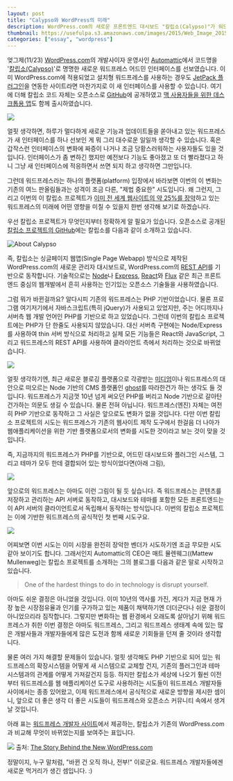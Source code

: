 ```yaml
---
layout: post
title: "Calypso와 WordPress의 미래"
description: WordPress.com의 새로운 프론트엔드 대시보드 "칼립소(Calypso)"가 워드프레스 플랫폼 생태계와 워드프레스의 미래에 어떤 영향과 시사점을 주는지 한번 생각해 봅니다. 
thumbnail: https://usefulpa.s3.amazonaws.com/images/2015/Web_Image_2015-11-25_12-37-21.png
categories: ["essay", "wordpress"]
---
```


엊그제(11/23) [WordPress.com](https://wordpress.com/)의 개발사이자 운영사인 [Automattic](https://automattic.com/)에서 코드명을 '[칼립소(Calypso)](https://developer.wordpress.com/calypso/)'로 명명한 새로운 워드프레스 어드민 인터페이스를 선보였습니다. 이미 WordPress.com에 적용되었고 설치형 워드프레스를 사용하는 경우도 [JetPack 플러그인](http://jetpack.me/)을 연동한 사이트라면 마찬가지로 이 새 인터페이스를 사용할 수 있습니다. 여기에 더해 칼립소 코드 자체는 오픈소스로 [GitHub](https://github.com/Automattic/wp-calypso)에 공개하였고 [맥 사용자들을 위한 데스크톱용 앱](https://desktop.wordpress.com/)도 함께 출시하였습니다.

![](https://usefulpa.s3.amazonaws.com/images/2015/introducing-wp-calypso.png)

얼핏 생각하면, 하루가 멀다하게 새로운 기능과 업데이트들을 쏟아내고 있는 워드프레스가 새 인터페이스를 하나 선보인 게 뭐 그리 대수로운 일일까 생각할 수 있습니다. 혹은 갑작스런 인터페이스의 변화에 짜증이 나거나 조금 당황스러워하는 사용자들도 있을 것입니다. 인터페이스가 좀 변하긴 했지만 예전보다 기능도 좋아졌고 또 더 빨라졌다고 하니 그냥 새 인터페이스에 적응하면서 쓰면 되지 하고 생각하면 그만입니다. 

그런데 워드프레스라는 하나의 플랫폼(platform) 입장에서 바라보면 이번의 이 변화는 기존의 여느 판올림들과는 성격이 조금 다른, "제법 중요한" 시도입니다. 왜 그런지, 그리고 이번의 이 칼립소 프로젝트가 [이미 전 세계 웹사이트의 약 25%를 장악](http://w3techs.com/technologies/history_overview/content_management/all/y)하고 있는 워드프레스의 미래에 어떤 영향을 미칠 수 있을지 한번 생각해 보기로 하겠습니다.

우선 칼립소 프로젝트가 무엇인지부터 정확하게 알 필요가 있습니다. 오픈소스로 공개된 [칼립소 프로젝트의 GitHub](https://github.com/Automattic/wp-calypso)에는 칼립소를 다음과 같이 소개하고 있습니다.

![About Calypso](https://usefulpa.s3.amazonaws.com/images/2015/what-is-calypso.png)

즉, 칼립소는 싱글페이지 웹앱(Single Page Webapp) 방식으로 제작된 WordPress.com의 새로운 관리자 대시보드로, WordPress.com의 [REST API](https://developer.wordpress.com/docs/api/)를 기반으로 동작합니다. 기술적으로는 [Node](https://nodejs.org/en/)나 [Express](http://expressjs.com/), [React](https://facebook.github.io/react/)와 [Flux](https://facebook.github.io/flux/) 같은 최근 프론트엔드 중심의 웹개발에서 흔히 사용하는 인기있는 오픈소스 기술들을 사용하였습니다.

그럼 뭐가 바뀐걸까요? 알다시피 기존의 워드프레스는 PHP 기반이었습니다. 물론 프로그램 여기저기에서 자바스크립트(특히 jQuery)가 사용되고 있었지만, 주는 어디까지나 서버측 웹 개발 언어인 PHP를 기반으로 하고 있었습니다. 그런데 이번의 칼립소 프로젝트에는 PHP가 단 한줄도 사용되지 않았습니다. 대신 서버측 구현에는 Node/Express를 사용하여 thin 서버 방식으로 처리하고 실제 모든 기능들은 React와 JavaScript, 그리고 워드프레스의 REST API를 사용하여 클라이언트 측에서 처리하는 것으로 바뀌었습니다. 

![](https://usefulpa.s3.amazonaws.com/images/2015/wp-calypso-languages.png)

얼핏 생각하기엔, 최근 새로운 블로깅 플랫폼으로 각광받는 [미디엄](https://medium.com/)이나 워드프레스의 대안으로 떠오르는 Node 기반의 CMS 플랫폼인 [ghost](https://ghost.org/)를 따라한건가 하는 생각도 들 것입니다. 워드프레스가 지금껏 10년 넘게 써오던 PHP를 버리고 Node 기반으로 갈아탄 건가하는 의문도 생길 수 있습니다. 물론 전혀 아닙니다. 워드프레스(엔진) 자체는 여전히 PHP 기반으로 동작하고 그 사실은 앞으로도 변화가 없을 것입니다. 다만 이번 칼립소 프로젝트의 시도는 워드프레스가 기존의 웹사이트 제작 도구에서 한걸음 더 나아가 웹애플리케이션을 위한 기반 플랫폼으로서의 변화를 시도한 것이라고 보는 것이 맞을 것입니다.

즉, 지금까지의 워드프레스가 PHP를 기반으로, 어드민 대시보드와 플러그인 시스템, 그리고 테마가 모두 한데 결합되어 있는 방식이었다면(아래 그림),

![](https://usefulpa.s3.amazonaws.com/images/2015/wp-architecture-asis.png)

앞으로의 워드프레스는 아마도 이런 그림이 될 듯 싶습니다. 즉 워드프레스는 콘텐츠를 저장하고 관리하는 API 서버로 동작하고, 대시보드와 테마를 포함한 모든 프론트엔드는 이 API 서버의 클라이언트로서 독립해서 동작하는 방식입니다. 이번의 칼립소 프로젝트는 이에 기반한 워드프레스의 공식적인 첫 번째 시도구요.

![](https://usefulpa.s3.amazonaws.com/images/2015/wp-architecture-tobe.png)

어찌보면 이번 시도는 이미 시장을 완전히 장악한 벤더가 시도하기엔 조금 무모한 시도 같아 보이기도 합니다. 그래서인지 Automattic의 CEO은 매트 뮬렌웨그((Mattew Mullenweg)는 칼립소 프로젝트를 소개하는 그의 블로그를 다음과 같은 말로 시작하고 있습니다.

> One of the hardest things to do in technology is disrupt yourself.

아마도 쉬운 결정은 아니었을 것입니다. 이미 10년의 역사를 가진, 게다가 지금 현재 가장 높은 시장점유율과 인기를 구가하고 있는 제품이 채택하기엔 더더군다나 쉬운 결정이 아니었으리라 짐작합니다. 그렇지만 변화하는 웹 환경에서 오래도록 살아남기 위해 워드프레스가 취한 이번 결정은 아마도 워드프레스, 그리고 워드프레스 생태계 속에 있는 많은 개발사들과 개발자들에게 많은 도전과 함께 새로운 기회들을 던져 줄 것이라 생각합니다.

물론 여러 가지 해결할 문제들이 있습니다. 얼핏 생각해도 PHP 기반으로 되어 있는 워드프레스의 확장시스템을 어떻게 새 시스템으로 교체할 건지, 기존의 플러그인과 테마 시스템과의 관계를 어떻게 가져갈건지 등등. 하지만 칼립소가 세상에 나오기 훨씬 이전부터 워드프레스를 웹 애플리케이션 도구로 사용하려는 시도들이 워드프레스 개발자들 사이에서는 종종 있어왔고, 이제 워드프레스에서 공식적으로 새로운 방향을 제시한 셈이니, 앞으로 더 좋은 생각 더 좋은 시도들이 워드프레스와 오픈소스 커뮤니티 속에서 생겨날 것입니다.

아래 표는 [워드프레스 개발자 사이트]()에서 제공하는, 칼립소가 기존의 WordPress.com과 비교해 무엇이 바뀌었는지를 보여주는 표입니다. 

![](https://developer.files.wordpress.com/2015/11/whats-new-wpcom2x2.png)
출처: [The Story Behind the New WordPress.com](https://developer.wordpress.com/2015/11/23/the-story-behind-the-new-wordpress-com/)

정말이지, 누구 말처럼, "바뀐 건 오직 하나, 전부!" 이로군요. 워드프레스 개발자들에겐 새로운 먹거리가 생긴 셈입니다. :)






